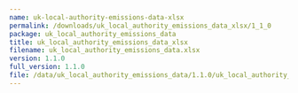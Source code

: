 ```yaml
---
name: uk-local-authority-emissions-data-xlsx
permalink: /downloads/uk_local_authority_emissions_data_xlsx/1_1_0
package: uk_local_authority_emissions_data
title: uk_local_authority_emissions_data_xlsx
filename: uk_local_authority_emissions_data.xlsx
version: 1.1.0
full_version: 1.1.0
file: /data/uk_local_authority_emissions_data/1.1.0/uk_local_authority_emissions_data.xlsx
---
```

